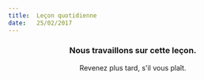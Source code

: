 ```yaml
---
title:  Leçon quotidienne
date:   25/02/2017
---
```


### <center>Nous travaillons sur cette leçon.</center>
<center>Revenez plus tard, s'il vous plaît.</center>